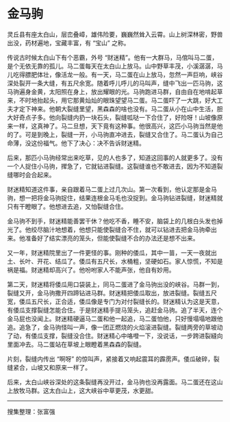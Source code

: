 # 金马驹

灵丘县有座太白山，层峦叠嶂，雄伟险要，巍巍然耸入云霄。山上树深林密，野兽出没，药材遍地，宝藏丰富，有 “宝山” 之称。

传说古时候太白山下有个恶霸，外号 “财迷精”。他有一大群马，马倌叫马二蛋，是个无依无靠的孤儿。马二蛋每天在太白山上放马。山中野草丰茂，小溪潺潺，马儿吃得膘肥体壮，像活龙一般。有一天，马二蛋在山上放马，忽然一声巨响，峡谷深处裂开一条大缝，有五尺余宽。随着呼儿呼儿的马叫声，缝中飞出一匹马驹，这马驹遍身金黄，太阳照在身上，放出耀眼的光。马驹跑进马群，自由自在地啃起草来，不时地抬起头，用它那黄灿灿的眼珠望望马二蛋。马二蛋吓了一大跳，好大工夫才定下神来。他朝大裂缝里望，黑森森的啥也没有。马二蛋从小在山中生活，胆大好奇点子多。他向裂缝内扔一块石头，裂缝呱哒一下合住了，好险呀！山坡像原来一样，这真神了。马二旦想，天下竟有这种事。他很高兴，这匹小马驹当然是他的了。可是到晚上，裂缝一开，小马驹直冲进去，裂缝又合住了。马二蛋认为自己命薄，没这份福气。他下了决心：决不告诉财迷精。

后来，那匹小马驹经常出来吃草，见的人也多了，知道这回事的人就更多了。没有一个人捉住小马驹，撵急了，它就钻进裂缝。这裂缝谁也不敢进去，因为不知道裂缝哪时会合起来。

财迷精知道这件事，亲自跟着马二蛋上过几次山。第一次看到，他认定那是金马驹，想一把将金马驹捉住，结果连根金马毛也没捉到。金马驹钻进裂缝，财迷精就只有干瞪眼了。他想进去追，又怕裂缝合住。

金马驹不到手，财迷精能善罢干休？他吃不香，睡不安，脑袋上的几根白头发也掉光了。他绞尽脑汁地想着，他想只能使裂缝合不住，就可以钻进去把金马驹牵出来。他准备好了结实漂亮的笼头，但能使裂缝不合的办法还是想不出来。

又一年，财迷精院里出了一件更怪的事。刚种的倭瓜，其中一苗，一天一夜就出土、长叶、开花、结瓜了。倭瓜有五尺长，水桶粗，坚硬如石。家人惊慌，不知是祸是福。财迷精却高兴了。他吩咐家人不能声张，他自有妙用。

第二天，财迷精将倭瓜用口袋装上，同马二蛋进了金马驹出没的峡谷。马群一到，裂缝又开，金马驹撒开四蹄钻进马群。财迷精把倭瓜取出，放进裂缝。裂缝五尺宽，倭瓜五尺长，正合适，倭瓜像是专门为对付裂缝长的。财迷精认为这是天意，有倭瓜支撑裂缝怎能合住。于是财迷精手提马笼头，追赶金马驹。追了半天，连个金马屁也没闻上。财迷精硬逼马二蛋和他一起追，马二蛋怕他，只好慢塌塌地跟他追。追急了，金马驹怪叫一声，像一团正燃烧的火焰滚进裂缝。裂缝两旁的草坡动了动，有倭瓜支撑，裂缝没合住。财迷精心中咯噔一下，没说话，一步跨进裂縫向里面冲去。马二蛋站在草坡上眼瞪着黑森森的裂缝。

片刻，裂缝内传出 “啊呀” 的惊叫声，紧接着又响起震耳的霹雳声。倭瓜破碎，裂缝紧合，山坡又和原来一样了。

后来，太白山峡谷深处的这条裂缝再没开过，金马驹也没再露面。马二蛋还在这山上放牧马群。这太白山上，这大峡谷中草更茂，水更甜。

---

搜集整理：张富强
